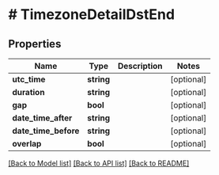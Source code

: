 # # TimezoneDetailDstEnd

## Properties

Name | Type | Description | Notes
------------ | ------------- | ------------- | -------------
**utc_time** | **string** |  | [optional]
**duration** | **string** |  | [optional]
**gap** | **bool** |  | [optional]
**date_time_after** | **string** |  | [optional]
**date_time_before** | **string** |  | [optional]
**overlap** | **bool** |  | [optional]

[[Back to Model list]](../../README.md#models) [[Back to API list]](../../README.md#endpoints) [[Back to README]](../../README.md)
